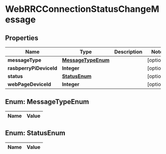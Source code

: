 
# WebRRCConnectionStatusChangeMessage

## Properties
Name | Type | Description | Notes
------------ | ------------- | ------------- | -------------
**messageType** | [**MessageTypeEnum**](#MessageTypeEnum) |  |  [optional]
**rasbperryPiDeviceId** | **Integer** |  |  [optional]
**status** | [**StatusEnum**](#StatusEnum) |  |  [optional]
**webPageDeviceId** | **Integer** |  |  [optional]


<a name="MessageTypeEnum"></a>
## Enum: MessageTypeEnum
Name | Value
---- | -----


<a name="StatusEnum"></a>
## Enum: StatusEnum
Name | Value
---- | -----



